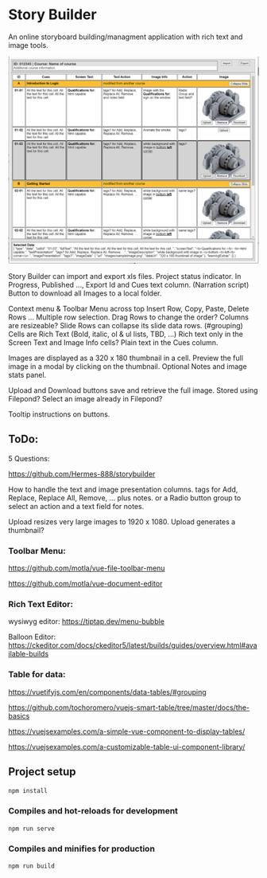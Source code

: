 # Story Builder

An online storyboard building/managment application with rich text and image tools. 

![](public/images/storyboard.png)

Story Builder can import and export xls files. 
Project status indicator. In Progress, Published ..., 
Export Id and Cues text column. (Narration script) 
Button to download all Images to a local folder. 

Context menu & Toolbar Menu across top
Insert Row, Copy, Paste, Delete Rows ... 
Multiple row selection. 
Drag Rows to change the order? 
Columns are resizeable? 
Slide Rows can collapse its slide data rows. (#grouping) 
Cells are Rich Text (Bold, italic, ol & ul lists, TBD, ...) 
Rich text only in the Screen Text and Image Info cells? 
Plain text in the Cues column. 

Images are displayed as a 320 x 180 thumbnail in a cell. 
Preview the full image in a modal by clicking on the thumbnail. 
Optional Notes and image stats panel.  

Upload and Download buttons save and retrieve the full image. 
Stored using Filepond? 
Select an image already in Filepond?


Tooltip instructions on buttons. 

## ToDo:

5 Questions:

https://github.com/Hermes-888/storybuilder

How to handle the text and image presentation columns. 
tags for Add, Replace, Replace All, Remove, ... plus notes. 
or a Radio button group to select an action and a text field for notes. 

Upload resizes very large images to 1920 x 1080. 
Upload generates a thumbnail? 


### Toolbar Menu: 

https://github.com/motla/vue-file-toolbar-menu

https://github.com/motla/vue-document-editor


### Rich Text Editor: 

wysiwyg editor: https://tiptap.dev/menu-bubble

Balloon Editor: https://ckeditor.com/docs/ckeditor5/latest/builds/guides/overview.html#available-builds


### Table for data: 

https://vuetifyjs.com/en/components/data-tables/#grouping

https://github.com/tochoromero/vuejs-smart-table/tree/master/docs/the-basics

https://vuejsexamples.com/a-simple-vue-component-to-display-tables/

https://vuejsexamples.com/a-customizable-table-ui-component-library/



## Project setup
```
npm install
```

### Compiles and hot-reloads for development
```
npm run serve
```

### Compiles and minifies for production
```
npm run build
```
